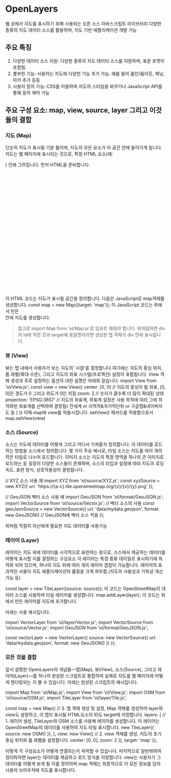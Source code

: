 # OpenLayers

웹 상에서 지도를 표시하기 위해 사용되는 오픈 소스 자바스크립트 라이브러리
다양한 종류의 지도 데이터 소스를 활용하여, 지도 기반 애플리케이션 개발 가능

## 주요 특징

1. 다양한 데이터 소스 지원: 다양한 종류의 지도 데이터 소스를 지원하며, 표준 포멧이 포함됨.
2. 풀부한 기능: 사용자는 지도에 다양한 기능 추가 가능, 예를 들어 줌인/줌아웃, 패닝, 마커 추가 등등
3. 사용자 정의 가능: CSS를 이용하여 지도의 스타일을 바꾸거나 JavaScript API를 통해 동작 제어 가능

## 주요 구성 요소: map, view, source, layer 그리고 이것들의 결합

### 지도 (Map)

단순히 지도가 표시될 기본 틀이며, 지도의 모든 요소가 이 공간 안에 들어가게 됩니다.
지도는 웹 페이지에 표시되는 것으로, 특정 HTML 요소(예: <div>) 안에 그려집니다.
먼저 HTML을 준비합니다. <div id="map" style="width: 100%; height: 400px"></div> 이 HTML 코드는 지도가 표시될 공간을 정의합니다.
다음은 JavaScript로 map객체를 생성합니다. const map = new Map({target: 'map'}); 이 JavaScript 코드는 위에서 만든 <div> 안에 지도를 생성합니다.
> 참고로 import Map from 'ol/Map.js'로 임포트 해줘야 합니다. 위처럼하면 div의 id에 적힌 것과 target에 동일명이라면 생성한 맵 객체가 div 안에 표시됩니다.

### 뷰 (View)

뷰는 맵 내에서 사용자가 보는 지도의 '시점'을 결정합니다.여기에는 지도의 중심 위치, 줌 레벨(확대 수준), 그리고 지도의 좌표 시스템(프로젝션) 설정이 포함됩니다.
View 객체 생성과 주로 설정하는 옵션의 대한 설명은 아래와 같습니다.
import View from 'ol/View.js';
const view = new View({
    center: [0, 0]                 // 지도의 중싱이 될 좌표, [0, 0]은 경도가 0 그리고 위도가 0인 지점
    zoom: 2                        // 숫자가 클수록 더 많이 확대된 상태
    projection: 'EPSG:3857'        // 지도의 좌표계, 좌표계 설정은 사용 목적에 따라 그에 최적화된 좌표계를 선택하여 결정됨( 전세계 or 지역적&국가적단위 or 구글맵&네이버지도 등 )
})
이제 map에 view를 적용시킵니다. setView() 메서드를 적용함으로서
map.setView(view)

### 소스 (Source)

소스는 지도에 데이터를 어떻게 그리고 어디서 가져올지 정의합니다. 이 데이터를 로드하는 방법을 소스에서 정의합니다.
몇 가지 주요 예시로, 타일 소스는 지도를 여러 개의 작은 타일로 나누어 로드합니다.
이미지 소스는 지도의 특정 영역을 하나의 큰 이미지로 로드하는 등
굉장히 다양한 소스들이 존재하며, 소스의 타입과 설정에 따라 지도의 로딩속도, 표현 방식, 상호작용성이 결정됩니다.

// XYZ 소스 사용 예
import XYZ from 'ol/source/XYZ.js';
const xyzSource = new XYZ({
  url: 'https://{a-c}.tile.openstreetmap.org/{z}/{x}/{y}.png'
});

// GeoJSON 벡터 소스 사용 예
import GeoJSON from 'ol/format/GeoJSON.js';
import VectorSource from 'ol/source/Vector.js';     // 벡터 소스의 사용
const geoJsonSource = new VectorSource({
  url: 'data/mydata.geojson',
  format: new GeoJSON()                             // GeoJSON에 벡터 소스 적용
});

위처럼 적절히 자신에게 필요한 지도 데이터를 사용가능

### 레이어 (Layer)

레이어는 지도 위에 데이터를 시각적으로 표현하는 층으로, 소스에서 제공하는 데이터를 어떻게 표시할 지를 결정하는 구성요소
각 레이어는 특정 종류 데이털르 표시하기에 최적화 되어 있으며, 하나의 지도 위에 여러 개의 레이어 겹침이 가능합니다.
레이어의 효과적인 사용이 지도 애플리케이션의 품질을 크게 좌우함.(지도의 사용성과 가독성 개선 가능 등)

const layer = new TileLayer({source: source}); 이 코드는 OpenStreetMap의 데이터 소스를 사용하여 타일 레이어를 생성합니다.
map.addLayer(layer); 이 코드는 위에서 만든 레이어를 지도에 추가합니다.

아래는 사용 예시입니다.

import VectorLayer from 'ol/layer/Vector.js';
import VectorSource from 'ol/source/Vector.js';
import GeoJSON from 'ol/format/GeoJSON.js';

const vectorLayer = new VectorLayer({
  source: new VectorSource({
    url: 'data/mydata.geojson',
    format: new GeoJSON()
  })
});

### 모든 것을 결합

앞서 설명한 OpenLayers의 개념들—맵(Map), 뷰(View), 소스(Source), 그리고 레이어(Layer)—를 하나의 완성된 스크립트로 통합하여 실제로 지도를 웹 페이지에 어떻게 렌더링되는 지 볼 수 있습니다.
아래는 완성된 스크립트의 예시입니다.

import Map from 'ol/Map.js';
import View from 'ol/View.js';
import OSM from 'ol/source/OSM.js';
import TileLayer from 'ol/layer/Tile.js';

const map = new Map({           // 3. 맵 객체 생성 및 설정, Map 객체를 생성하며 layer와 view도 설정하고, 이 맵이 표시될 HTML요소의 ID도 target에 지정합니다.
  layers: [                     // 1. 레이어 생성, TileLayer와 OSM 소스를 사용해 레이어를 생성합니다. 이 레이어는 OpenStreetMap의 데이터를 사용하여 지도 타일 표시합니다.
    new TileLayer({
      source: new OSM()
    }),
  ],
  view: new View({              // 2. view 객체를 생성, 지도의 초기 중심 위치와 줌 레벨을 설정합니다.
    center: [0, 0],
    zoom: 2
  }),
  target: 'map'
});

이렇게 각 구성요소가 어떻게 연결되는지 파악할 수 있습니다.
마지막으로 일반화하여 정리하자면
layer는 데이터를 제공하고 로드 방식을 지정합니다.
view는 사용자가 그 데이터를 어떻게 보게 될 지를 정의하며
map 객체는 최종적으로 이 모든 정보를 담아 사용자 브라우저에 지도를 표시합니다.
